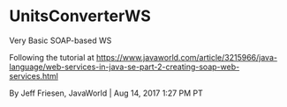 # UnitsConverterWS
Very Basic SOAP-based WS

Following the tutorial at https://www.javaworld.com/article/3215966/java-language/web-services-in-java-se-part-2-creating-soap-web-services.html

By Jeff Friesen, JavaWorld | Aug 14, 2017 1:27 PM PT 
